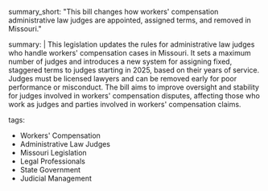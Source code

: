 summary_short: "This bill changes how workers' compensation administrative law judges are appointed, assigned terms, and removed in Missouri."

summary: |
  This legislation updates the rules for administrative law judges who handle workers' compensation cases in Missouri. It sets a maximum number of judges and introduces a new system for assigning fixed, staggered terms to judges starting in 2025, based on their years of service. Judges must be licensed lawyers and can be removed early for poor performance or misconduct. The bill aims to improve oversight and stability for judges involved in workers' compensation disputes, affecting those who work as judges and parties involved in workers' compensation claims.

tags:
  - Workers' Compensation
  - Administrative Law Judges
  - Missouri Legislation
  - Legal Professionals
  - State Government
  - Judicial Management
